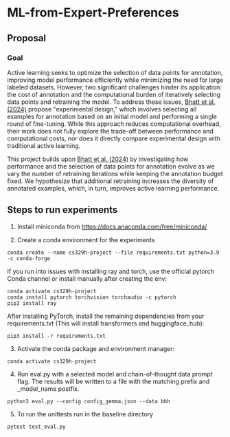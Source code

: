 # ML-from-Expert-Preferences

## Proposal

### Goal
Active learning seeks to optimize the selection of data points for annotation, improving model performance efficiently while minimizing the need for large labeled datasets. However, two significant challenges hinder its application: the cost of annotation and the computational burden of iteratively selecting data points and retraining the model. To address these issues, [Bhatt et al. (2024)](https://arxiv.org/abs/2401.06692v3) propose "experimental design," which involves selecting all examples for annotation based on an initial model and performing a single round of fine-tuning. While this approach reduces computational overhead, their work does not fully explore the trade-off between performance and computational costs, nor does it directly compare experimental design with traditional active learning.

This project builds upon [Bhatt et al. (2024)](https://arxiv.org/abs/2401.06692v3) by investigating how performance and the selection of data points for annotation evolve as we vary the number of retraining iterations while keeping the annotation budget fixed. We hypothesize that additional retraining increases the diversity of annotated examples, which, in turn, improves active learning performance.

## Steps to run experiments

1) Install miniconda from https://docs.anaconda.com/free/miniconda/

2) Create a conda environment for the experiments
```
conda create --name cs329h-project --file requirements.txt python=3.9 -c conda-forge
```

If you run into issues with installing ray and torch, use the official pytorch Conda channel or install manually after creating the env:
```
conda activate cs329h-project
conda install pytorch torchvision torchaudio -c pytorch
pip3 install ray

```

After installing PyTorch, install the remaining dependencies from your requirements.txt (This will install transformers and huggingface_hub):
```
pip3 install -r requirements.txt
```

3) Activate the conda package and environment manager:
```
conda activate cs329h-project
```

4) Run eval.py with a selected model and chain-of-thought data prompt flag. The results will be written to a file with the matching prefix and _model_name postfix.
```
python3 eval.py --config config_gemma.json --data bbh
```

5) To run the unittests run in the baseline directory
```
pytest test_eval.py
```
